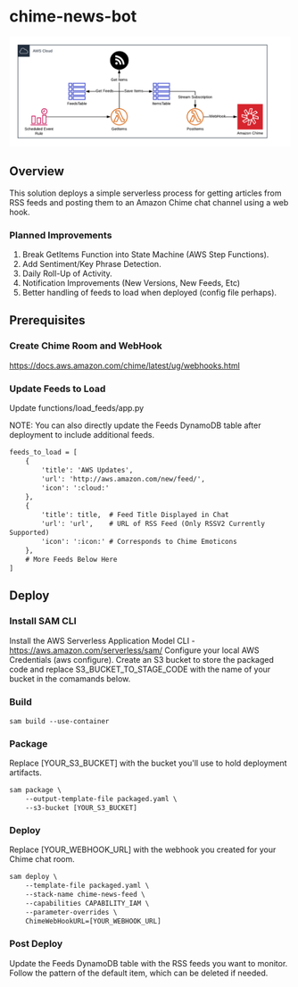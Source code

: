 # chime-news-bot

![Alt text](docs/diagram.png?raw=true "Diagram")

## Overview

This solution deploys a simple serverless process for getting articles from RSS feeds and posting them to an Amazon Chime chat channel using a web hook.

### Planned Improvements

1. Break GetItems Function into State Machine (AWS Step Functions).
2. Add Sentiment/Key Phrase Detection.
3. Daily Roll-Up of Activity.
4. Notification Improvements (New Versions, New Feeds, Etc)
5. Better handling of feeds to load when deployed (config file perhaps).

## Prerequisites

### Create Chime Room and WebHook

https://docs.aws.amazon.com/chime/latest/ug/webhooks.html

### Update Feeds to Load

Update functions/load_feeds/app.py

NOTE: You can also directly update the Feeds DynamoDB table after deployment to include additional feeds.

```
feeds_to_load = [
    {
        'title': 'AWS Updates',
        'url': 'http://aws.amazon.com/new/feed/',
        'icon': ':cloud:'
    },
    {
        'title': title,  # Feed Title Displayed in Chat
        'url': 'url',    # URL of RSS Feed (Only RSSV2 Currently Supported)
        'icon': ':icon:' # Corresponds to Chime Emoticons
    },
    # More Feeds Below Here
]
```

## Deploy

### Install SAM CLI

Install the AWS Serverless Application Model CLI - https://aws.amazon.com/serverless/sam/
Configure your local AWS Credentials (aws configure).
Create an S3 bucket to store the packaged code and replace S3_BUCKET_TO_STAGE_CODE with the name of your bucket in the comamands below.

### Build

```
sam build --use-container
```

### Package

Replace [YOUR_S3_BUCKET] with the bucket you'll use to hold deployment artifacts.

```
sam package \
    --output-template-file packaged.yaml \
    --s3-bucket [YOUR_S3_BUCKET]
```

### Deploy

Replace [YOUR_WEBHOOK_URL] with the webhook you created for your Chime chat room.

```
sam deploy \
    --template-file packaged.yaml \
    --stack-name chime-news-feed \
    --capabilities CAPABILITY_IAM \
    --parameter-overrides \
    ChimeWebHookURL=[YOUR_WEBHOOK_URL]
```

### Post Deploy

Update the Feeds DynamoDB table with the RSS feeds you want to monitor. Follow the pattern of the default item, which can be deleted if needed.
